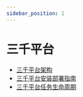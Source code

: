 ```yaml
---
sidebar_position: 1
---
```


# 三千平台

- [三千平台架构](./3k-arch)
- [三千平台安装部署指南](./deployment)
- [三千平台任务生命周期](./job-life)